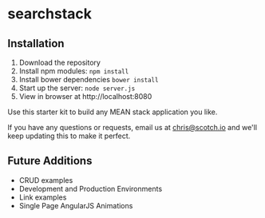 # searchstack

## Installation
1. Download the repository
2. Install npm modules: `npm install`
3. Install bower dependencies `bower install`
4. Start up the server: `node server.js`
5. View in browser at http://localhost:8080

Use this starter kit to build any MEAN stack application you like.

If you have any questions or requests, email us at [chris@scotch.io](mailto:chris@scotch.io) and we'll keep updating this to make it perfect.

## Future Additions
- CRUD examples
- Development and Production Environments
- Link examples
- Single Page AngularJS Animations
